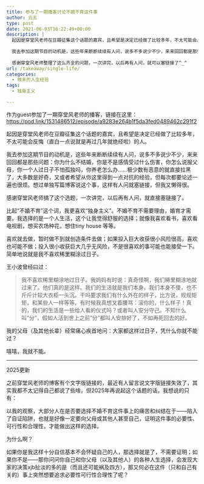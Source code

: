 ```yaml
---
title: 参与了一期播客讨论不婚不育这件事
author: 云五
type: post
date: 2021-06-03T16:22:49+00:00
description: |
  起因是穿堂风老师在豆瓣征集这个话题的嘉宾，且希望是决定已经做了比较多年，不太可能会反悔（直白一点说就是再过几年就绝经啦）的人。
  
  我去参加这期节目的动机是，这些年来断断续续有人问，说多不多说少不少，来来回回都是那些问题：你为什么不结婚，你是不是感情受过什么伤害，你怎么说服父母，你一个人过日子不怕孤独吗，你养老怎么办……极少数有恶意的就直接拉黑了，大多数是好奇，又或者希望从你这里得到一点对抗的经验，但每次都要论述一遍也很烦。想过单独写篇博客说这个事，这样有人问就塞链接，但我又懒得很。
  
  感谢穿堂风老师整理了这么齐全的问题，一次讲完，以后再有人问，就可以塞链接了^_^
url: /takeaway/single-life/
categories:
  - 微末的人生经验
tags:
  - 独身主义

---
```

作为guest参加了一期穿堂风老师的播客，链接在这里：
https://pod.link/1531486512/episode/a9283e264b1f5da3fed0489462c291f2

起因是穿堂风老师在豆瓣征集这个话题的嘉宾，且希望是决定已经做了比较多年，不太可能会反悔（直白一点说就是再过几年就绝经啦）的人。

我去参加这期节目的动机是，这些年来断断续续有人问，说多不多说少不少，来来回回都是那些问题：你为什么不结婚，你是不是感情受过什么伤害，你怎么说服父母，你一个人过日子不怕孤独吗，你养老怎么办……极少数有恶意的就直接拉黑了，大多数是好奇，又或者希望从你这里得到一点对抗的经验，但每次都要论述一遍也很烦。想过单独写篇博客说这个事，这样有人问就塞链接，但我又懒得很。

感谢穿堂风老师搞了这个选题，一次讲完，以后再有人问，就直接塞链接了。

比起“不婚不育”这个词，我更喜欢“独身主义”。不婚不育不需要理由，婚育才需要。我选择的是一个人生活，这个让我觉得舒服的选择；就像我喜欢看书，喜欢看电视剧，想买农场种花，想住tiny house 等等。

喜欢就去做，暂时做不到就创造条件去做；如果投入巨大收获很小风险很高，喜欢也可能不做；投入很小收获巨大几乎无风险，不是很喜欢的事可能也能接受一下。简单地说就是我不喜欢稀里糊涂过日子。

王小波曾经曰过：

> 我不喜欢稀里糊涂地过日子。我妈妈有时说：真奇怪啊，我们稀里糊涂地就过来了。他们真的是这样。我们的生活就是我们本身。我们本身不傻，也不斤斤计较大衣柜一头沉。干吗要求我们有什么外在的样子，比方说，规规矩矩，和某些人一样等等。有时候我真想叉着腰骂：滚你的，什么样子！真的，我们的生活是一些给人看的仪式吗？或者叫人安分守己。不知什么叫“分”，假如人活到世上之前“分”都叫人安排好了，不如再死回去的好。

我的父母（及其他长辈）经常痛心疾首地问：大家都这样过日子，凭什么你就不能过？

嘻嘻，我就不能。

---

2025更新

之前穿堂风老师的博客有个文字版链接的，最近有人留言说文字版链接失效了，其实我都不太记得自己都说了些啥，但2025年再说起这个话题的话，我想说的只有：

以我的观察，大部分人在是否要选择不婚不育这件事上的痛苦和纠结在于——陷入了自证陷阱，也就是好像一定要向父母或其他人甚至自己，证明这件事的必要性、可行性和合理性，才能做出这样的选择。

为什么啊？

如果你是我这样十分自信基本不会怀疑自己的人，那选择就是了，不需要证明；如果你不是——那你问问你自己和你父母（以及其他人）的各种人生选择，会发现大家的决策xjb扯淡的多的是（而且还可能祸及四方），那又何必在这件（只和自己有关的）事上突然想要追求必要性可行性合理性了呢？


